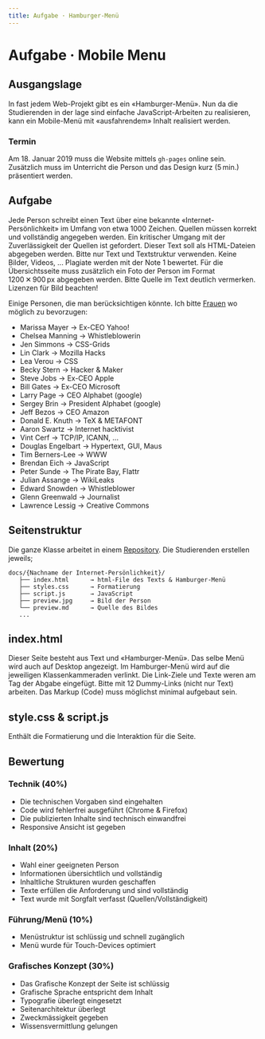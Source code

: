 ```yaml
---
title: Aufgabe · Hamburger-Menü
---
```


# Aufgabe · Mobile Menu


## Ausgangslage
In fast jedem Web-Projekt gibt es ein «Hamburger-Menü». Nun da die Studierenden in der lage sind einfache JavaScript-Arbeiten zu realisieren, kann ein Mobile-Menü mit «ausfahrendem» Inhalt realisiert werden.

### Termin
Am 18. Januar 2019 muss die Website mittels `gh-pages` online sein. Zusätzlich muss im Unterricht die Person und das Design kurz (5 min.) präsentiert werden.

## Aufgabe
Jede Person schreibt einen Text über eine bekannte «Internet-Persönlichkeit» im Umfang von etwa 1000 Zeichen. Quellen müssen korrekt und vollständig angegeben werden. Ein kritischer Umgang mit der Zuverlässigkeit der Quellen ist gefordert. Dieser Text soll als HTML-Dateien abgegeben werden. Bitte nur Text und Textstruktur verwenden. Keine Bilder, Videos, ... Plagiate werden mit der Note 1 bewertet. Für die Übersichtsseite muss zusätzlich ein Foto der Person im Format 1200 ✕ 900 px abgegeben werden. Bitte Quelle im Text deutlich vermerken. Lizenzen für Bild beachten!

Einige Personen, die man berücksichtigen könnte. Ich bitte [Frauen](https://en.wikipedia.org/wiki/Category:Women_Internet_pioneers) wo möglich zu bevorzugen:
* Marissa Mayer → Ex-CEO Yahoo!
* Chelsea Manning → Whistleblowerin
* Jen Simmons → CSS-Grids
* Lin Clark → Mozilla Hacks
* Lea Verou → CSS
* Becky Stern → Hacker & Maker
* Steve Jobs → Ex-CEO Apple
* Bill Gates → Ex-CEO Microsoft
* Larry Page → CEO Alphabet (google)
* Sergey Brin → President Alphabet (google)
* Jeff Bezos → CEO Amazon
* Donald E. Knuth → TeX & METAFONT
* Aaron Swartz → Internet hacktivist
* Vint Cerf → TCP/IP, ICANN, ...
* Douglas Engelbart → Hypertext, GUI, Maus
* Tim Berners-Lee → WWW
* Brendan Eich → JavaScript  
* Peter Sunde → The Pirate Bay, Flattr
* Julian Assange → WikiLeaks
* Edward Snowden → Whistleblower
* Glenn Greenwald → Journalist
* Lawrence Lessig → Creative Commons


## Seitenstruktur
Die ganze Klasse arbeitet in einem [Repository](https://github.com/logrinto/IAD2017.mobile-menu). Die Studierenden erstellen jeweils;

```
docs/{Nachname der Internet-Persönlichkeit}/
   ├── index.html      → html-File des Texts & Hamburger-Menü
   ├── styles.css      → Formatierung
   ├── script.js       → JavaScript
   ├── preview.jpg     → Bild der Person
   └── preview.md      → Quelle des Bildes
   ...
```

## index.html
Dieser Seite besteht aus Text und «Hamburger-Menü». Das selbe Menü wird auch auf Desktop angezeigt. Im Hamburger-Menü wird auf die jeweiligen Klassenkammeraden verlinkt. Die Link-Ziele und Texte weren am Tag der Abgabe eingefügt. Bitte mit 12 Dummy-Links (nicht nur Text) arbeiten. Das Markup (Code) muss möglichst minimal aufgebaut sein.

## style.css & script.js
Enthält die Formatierung und die Interaktion für die Seite.


## Bewertung

### Technik (40%)

* Die technischen Vorgaben sind eingehalten
* Code wird fehlerfrei ausgeführt (Chrome & Firefox)
* Die publizierten Inhalte sind technisch einwandfrei
* Responsive Ansicht ist gegeben

### Inhalt (20%)
* Wahl einer geeigneten Person
* Informationen übersichtlich und vollständig
* Inhaltliche Strukturen wurden geschaffen
* Texte erfüllen die Anforderung und sind vollständig
* Text wurde mit Sorgfalt verfasst (Quellen/Vollständigkeit)

### Führung/Menü (10%)
* Menüstruktur ist schlüssig und schnell zugänglich
* Menü wurde für Touch-Devices optimiert

### Grafisches Konzept (30%)
* Das Grafische Konzept der Seite ist schlüssig
* Grafische Sprache entspricht dem Inhalt
* Typografie überlegt eingesetzt
* Seitenarchitektur überlegt
* Zweckmässigkeit gegeben
* Wissensvermittlung gelungen
